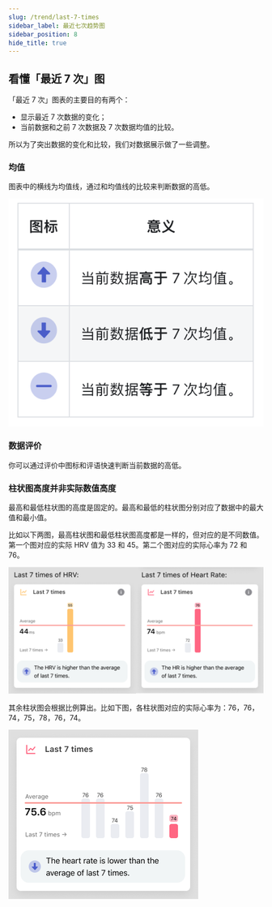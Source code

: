 ```yaml
---
slug: /trend/last-7-times
sidebar_label: 最近七次趋势图
sidebar_position: 8
hide_title: true
---
```


## 看懂「最近 7 次」图

「最近 7 次」图表的主要目的有两个：

- 显示最近 7 次数据的变化；
- 当前数据和之前 7 次数据及 7 次数据均值的比较。

所以为了突出数据的变化和比较，我们对数据展示做了一些调整。

### 均值
图表中的横线为均值线，通过和均值线的比较来判断数据的高低。

![表格](Image3/figma6.png)

### 数据评价
你可以通过评价中图标和评语快速判断当前数据的高低。

### 柱状图高度并非实际数值高度

最高和最低柱状图的高度是固定的。最高和最低的柱状图分别对应了数据中的最大值和最小值。

比如以下两图，最高柱状图和最低柱状图高度都是一样的，但对应的是不同数值。第一个图对应的实际 HRV 值为 33 和 45。第二个图对应的实际心率为 72 和 76。

![图表](Image3/figma4.png)

其余柱状图会根据比例算出。比如下图，各柱状图对应的实际心率为：76，76，74，75，78，76，74。

![图表](Image3/figma5.png)